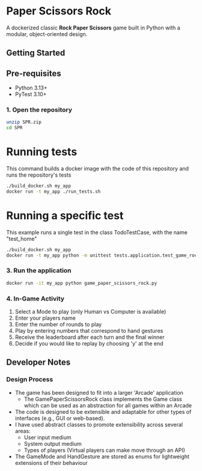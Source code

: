# Paper Scissors Rock

A dockerized classic **Rock Paper Scissors** game built in Python with a modular, object-oriented design.

## Getting Started

## Pre-requisites

- Python 3.13+
- PyTest 3.10+

### 1. Open the repository

``` bash
unzip SPR.zip
cd SPR
```

# Running tests

This command builds a docker image with the code of this repository and runs the repository's tests

```sh
./build_docker.sh my_app
docker run -t my_app ./run_tests.sh
```

# Running a specific test

This example runs a single test in the class TodoTestCase, with the name "test_home"

```sh
./build_docker.sh my_app
docker run -t my_app python -m unittest tests.application.test_game_rock_paper_scissors.TestGamePaperScissorsRock.test_best_of_five_result_returned
```

### 3. Run the application

```bash
docker run -it my_app python game_paper_scissors_rock.py
```

### 4. In-Game Activity
1. Select a Mode to play (only Human vs Computer is available)
2. Enter your players name
3. Enter the number of rounds to play
4. Play by entering numbers that correspond to hand gestures
5. Receive the leaderboard after each turn and the final winner
6. Decide if you would like to replay by choosing 'y' at the end


## Developer Notes

### Design Process
- The game has been designed to fit into a larger 'Arcade' application
  - The GamePaperScissorsRock class implements the Game class which can be used as an abstraction for all games within an Arcade
- The code is designed to be extensible and adaptable for other types of interfaces (e.g., GUI or web-based).
- I have used abstract classes to promote extensibility across several areas:
  - User input medium
  - System output medium
  - Types of players (Virtual players can make move through an API)
- The GameMode and HandGesture are stored as enums for lightweight extensions of their behaviour
